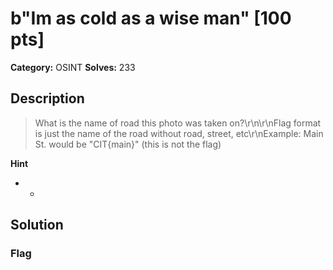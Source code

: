 # b"Im as cold as a wise man" [100 pts]

**Category:** OSINT
**Solves:** 233

## Description
>What is the name of road this photo was taken on?\r\n\r\nFlag format is just the name of the road without road, street, etc\r\nExample: Main St. would be "CIT{main}" (this is not the flag)

**Hint**
* -

## Solution

### Flag

